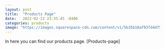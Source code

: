 ```yaml
---
layout: post
title:  "Products Page"
date:   2022-02-22 23:35:45 -0400
categories: products
image: "https://images.squarespace-cdn.com/content/v1/5b35b18af93fd4d75e591f4a/1543985895500-98LX8K027J1RWKQWFGAH/HS-Website---Vegetable-Products.jpg?format=2500w"
---
```

In here you can find our products page.
[Products-page]
